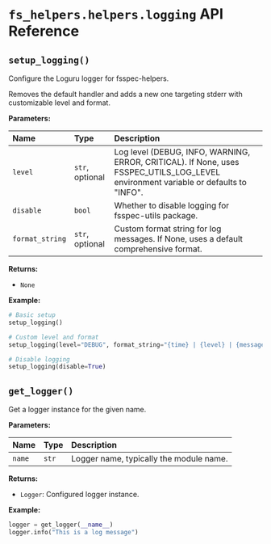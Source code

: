 # `fs_helpers.helpers.logging` API Reference

## `setup_logging()`

Configure the Loguru logger for fsspec-helpers.

Removes the default handler and adds a new one targeting stderr with customizable level and format.

**Parameters:**

| Name | Type | Description |
|:---|:---|:---|
| `level` | `str`, optional | Log level (DEBUG, INFO, WARNING, ERROR, CRITICAL). If None, uses FSSPEC_UTILS_LOG_LEVEL environment variable or defaults to "INFO". |
| `disable` | `bool` | Whether to disable logging for fsspec-utils package. |
| `format_string` | `str`, optional | Custom format string for log messages. If None, uses a default comprehensive format. |

**Returns:**

- `None`

**Example:**
```python
# Basic setup
setup_logging()

# Custom level and format
setup_logging(level="DEBUG", format_string="{time} | {level} | {message}")

# Disable logging
setup_logging(disable=True)
```

## `get_logger()`

Get a logger instance for the given name.

**Parameters:**

| Name | Type | Description |
|:---|:---|:---|
| `name` | `str` | Logger name, typically the module name. |

**Returns:**

- `Logger`: Configured logger instance.

**Example:**
```python
logger = get_logger(__name__)
logger.info("This is a log message")
```